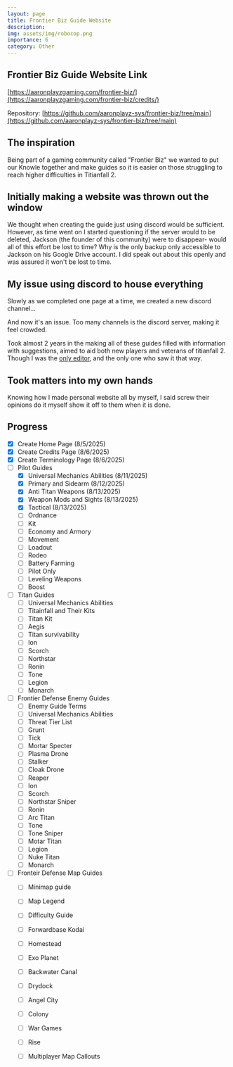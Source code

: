 ```yaml
---
layout: page
title: Frontier Biz Guide Website
description:
img: assets/img/robocop.png
importance: 6
category: Other
---
```


## Frontier Biz Guide Website Link

[https://aaronplayzgaming.com/frontier-biz/](https://aaronplayzgaming.com/frontier-biz/credits/)

Repository: [https://github.com/aaronplayz-sys/frontier-biz/tree/main](https://github.com/aaronplayz-sys/frontier-biz/tree/main)

## The inspiration

Being part of a gaming community called "Frontier Biz" we wanted to put our Knowle together and make guides so it is easier on those struggling to reach higher difficulties in Titianfall 2.

## Initially making a website was thrown out the window

We thought when creating the guide just using discord would be sufficient. However, as time went on I started questioning if the server would to be deleted, Jackson (the founder of this community) were to disappear- would all of this effort be lost to time? Why is the only backup only accessible to Jackson on his Google Drive account. I did speak out about this openly and was assured it won't be lost to time.

## My issue using discord to house everything

Slowly as we completed one page at a time, we created a new discord channel...

And now it's an issue. Too many channels is the discord server, making it feel crowded.

Took almost 2 years in the making all of these guides filled with information with suggestions, aimed to aid both new players and veterans of titianfall 2. Though I was the [only editor], and the only one who saw it that way.

## Took matters into my own hands

Knowing how I made personal website all by myself, I said screw their opinions do it myself show it off to them when it is done.

## Progress

- [x] Create Home Page (8/5/2025)
- [x] Create Credits Page (8/6/2025)
- [x] Create Terminology Page (8/6/2025)
- [ ] Pilot Guides
  - [x] Universal Mechanics Abilities (8/11/2025)
  - [x] Primary and Sidearm (8/12/2025)
  - [x] Anti Titan Weapons (8/13/2025)
  - [x] Weapon Mods and Sights (8/13/2025)
  - [x] Tactical (8/13/2025)
  - [ ] Ordnance
  - [ ] Kit
  - [ ] Economy and Armory
  - [ ] Movement
  - [ ] Loadout
  - [ ] Rodeo
  - [ ] Battery Farming
  - [ ] Pilot Only
  - [ ] Leveling Weapons
  - [ ] Boost
- [ ] Titan Guides
    - [ ] Universal Mechanics Abilities
    - [ ] Titainfall and Their Kits
    - [ ] Titan Kit
    - [ ] Aegis
    - [ ] Titan survivability
    - [ ] Ion
    - [ ] Scorch
    - [ ] Northstar
    - [ ] Ronin
    - [ ] Tone
    - [ ] Legion
    - [ ] Monarch
- [ ] Frontier Defense Enemy Guides
  - [ ] Enemy Guide Terms
  - [ ] Universal Mechanics Abilities
  - [ ] Threat Tier List
  - [ ] Grunt
  - [ ] Tick
  - [ ] Mortar Specter
  - [ ] Plasma Drone
  - [ ] Stalker
  - [ ] Cloak Drone
  - [ ] Reaper
  - [ ] Ion
  - [ ] Scorch
  - [ ] Northstar Sniper
  - [ ] Ronin
  - [ ] Arc Titan
  - [ ] Tone
  - [ ] Tone Sniper
  - [ ] Motar Titan
  - [ ] Legion
  - [ ] Nuke Titan
  - [ ] Monarch
- [ ] Fronteir Defense Map Guides
  - [ ] Minimap guide
  - [ ] Map Legend
  - [ ] Difficulty Guide
  - [ ] Forwardbase Kodai
  - [ ] Homestead
  - [ ] Exo Planet
  - [ ] Backwater Canal
  - [ ] Drydock
  - [ ] Angel City
  - [ ] Colony
  - [ ] War Games
  - [ ] Rise
  - [ ] Multiplayer Map Callouts


[only editor]: https://aaronplayzgaming.com/frontier-biz/credits/